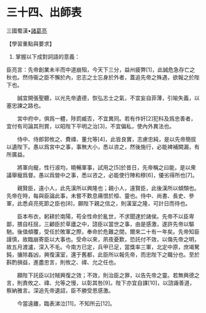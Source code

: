 # 三十四、出師表

三國蜀漢•[諸葛亮](https://zh.wikisource.org/wiki/%E5%87%BA%E5%B8%AB%E8%A1%A8)

【學習重點與要求】

1. 掌握以下成對詞語的意義：



臣亮言：先帝創業未半而中道崩殂，今天下三分，益州疲弊[1]，此誠危急存亡之秋也。然侍衞之臣不懈於內，忠志之士忘身於外者，蓋追先帝之殊遇，欲報之於陛下也。

　　誠宜開張聖聽，以光先帝遺德，恢弘志士之氣，不宜妄自菲薄，引喻失義，以塞忠諫之路也。

　　宮中府中，俱爲一體，陟罰臧否，不宜異同。若有作奸[2]犯科及爲忠善者，宜付有司論其刑賞，以昭陛下平明之治[3]，不宜偏私，使內外異法也。

　　侍中、侍郎郭攸之、費禕、董允等[4]，此皆良實，志慮忠純，是以先帝簡拔以遺陛下。愚以爲宮中之事，事無大小，悉以咨之，然後施行，必能裨補闕漏，有所廣益。

　　將軍向寵，性行淑均，曉暢軍事，試用之[5]於昔日，先帝稱之曰能，是以衆議舉寵爲督。愚以爲營中之事，悉以咨之，必能使行陣和穆[6]，優劣得所也[7]。

　　親賢臣，遠小人，此先漢所以興隆也；親小人，遠賢臣，此後漢所以傾頹也。先帝在時，每與臣論此事，未嘗不歎息痛恨於桓、靈也。侍中、尚書、長史、參軍，此悉貞亮死節之臣也[8]，願陛下親之信之，則漢室之隆，可計日而待也。

　　臣本布衣，躬耕於南陽，苟全性命於亂世，不求聞達於諸侯。先帝不以臣卑鄙，猥自枉屈，三顧臣於草廬之中，諮臣以當世之事，由是感激，遂許先帝以驅馳。後值傾覆，受任於敗軍之際，奉命於危難之間，爾來二十有一年矣。先帝知臣謹慎，故臨崩寄臣以大事也。受命以來，夙夜憂歎，恐託付不效，以傷先帝之明，故五月渡瀘，深入不毛。今南方已定，兵甲已足，當獎率三軍，北定中原，庶竭駑鈍，攘除姦凶，興復漢室，還于舊都，此臣所以報先帝，而忠陛下之職分也。至於斟酌損益，進盡忠言，則攸之、禕、允之任也。

　　願陛下託臣以討賊興復之效；不效，則治臣之罪，以告先帝之靈。若無興德之言，則責攸之、禕、允等之慢，以彰其咎[9]。陛下亦宜自課[10]，以諮諏善道，察納雅言。深追先帝遺詔，臣不勝受恩感激。

　　今當遠離，臨表涕泣[11]，不知所云[12]。 
